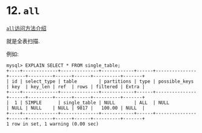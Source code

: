 # 12. `all`

[`all`访问方法介绍](https://github.com/rayallen20/howDoesMySQLWork/blob/main/%E7%AC%AC10%E7%AB%A0%20%E6%9D%A1%E6%9D%A1%E5%A4%A7%E8%B7%AF%E9%80%9A%E7%BD%97%E9%A9%AC--%E5%8D%95%E8%A1%A8%E8%AE%BF%E9%97%AE%E6%96%B9%E6%B3%95/7.%20all.md)

就是全表扫描.

例如:

```
mysql> EXPLAIN SELECT * FROM single_table;
+----+-------------+--------------+------------+------+---------------+------+---------+------+------+----------+-------+
| id | select_type | table        | partitions | type | possible_keys | key  | key_len | ref  | rows | filtered | Extra |
+----+-------------+--------------+------------+------+---------------+------+---------+------+------+----------+-------+
|  1 | SIMPLE      | single_table | NULL       | ALL  | NULL          | NULL | NULL    | NULL | 9817 |   100.00 | NULL  |
+----+-------------+--------------+------------+------+---------------+------+---------+------+------+----------+-------+
1 row in set, 1 warning (0.00 sec)
```
